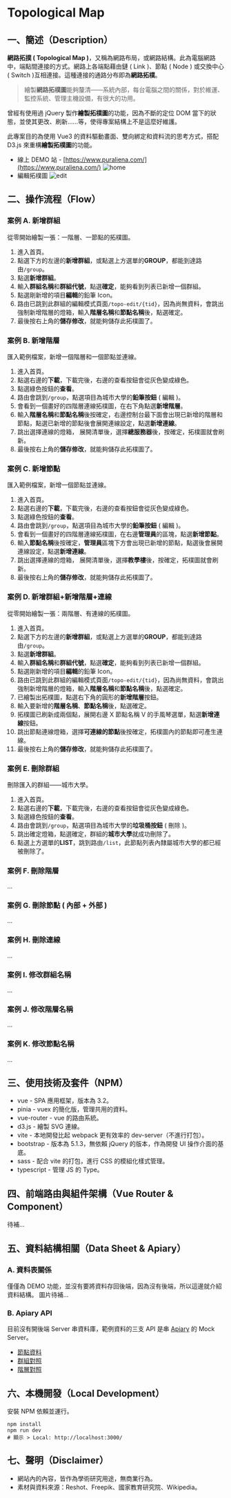 # Topological Map

## 一、簡述（Description）

**網路拓撲 ( Topological Map )**，又稱為網路布局，或網路結構。此為電腦網路中，端點間連接的方式。網路上各端點藉由鏈 ( Link )、節點 ( Node ) 或交換中心 ( Switch )互相連接。這種連接的通路分布即為**網路拓樸**。

> 繪製**網路拓樸圖**能夠釐清——系統內部，每台電腦之間的關係，對於維運、監控系統、管理主機設備，有很大的功用。

曾經有使用過 jQuery 製作**繪製拓樸圖**的功能，因為不斷的定位 DOM 當下的狀態，並使其更改、刷新......等，使得專案結構上不是這麼好維護。

此專案目的為使用 Vue3 的資料驅動畫面、雙向綁定和資料流的思考方式，搭配 D3.js 來重構**繪製拓樸圖**的功能。

- 線上 DEMO 站 - [https://www.puraliena.com/](https://www.puraliena.com/)
![home](https://i.imgur.com/k3DyDmR.png)
- 編輯拓樸圖
![edit](https://i.imgur.com/nZweJbk.png)


## 二、操作流程（Flow）

### 案例 A. 新增群組
從零開始繪製一張：一階層、一節點的拓樸圖。
1. 進入首頁。
2. 點選下方的左邊的**新增群組**，或點選上方選單的**GROUP**，都能到達路由`/group`。
3. 點選**新增群組**。
4. 輸入**群組名稱**和**群組代號**，點選**確定**，能夠看到列表已新增一個群組。
5. 點選剛新增的項目**編輯**的鉛筆 Icon。
6. 路由已跳到此群組的編輯模式頁面`/topo-edit/{tid}`，因為尚無資料，會跳出強制新增階層的燈箱，輸入**階層名稱**和**節點名稱**後，點選確定。
7. 最後按右上角的**儲存修改**，就能夠儲存此拓樸圖了。

### 案例 B. 新增階層
匯入範例檔案，新增一個階層和一個節點並連線。
1. 進入首頁。
2. 點選右邊的**下載**，下載完後，右邊的查看按鈕會從灰色變成綠色。
3. 點選綠色按鈕的**查看**。
4. 路由會跳到`/group`，點選項目為城市大學的**鉛筆按鈕** ( 編輯 )。
5. 會看到一個畫好的四階層連線拓樸圖，在右下角點選**新增階層**。
6. 輸入**階層名稱**和**節點名稱**後按確定，右邊控制台最下面會出現已新增的階層和節點，點選已新增的節點後會展開連線設定，點選**新增連線**。
7. 跳出選擇連線的燈箱， 展開清單後，選擇**總服務器**後，按確定，拓樸圖就會刷新。
8. 最後按右上角的**儲存修改**，就能夠儲存此拓樸圖了。

### 案例 C. 新增節點
匯入範例檔案，新增一個節點並連線。
1. 進入首頁。
2. 點選右邊的**下載**，下載完後，右邊的查看按鈕會從灰色變成綠色。
3. 點選綠色按鈕的**查看**。
4. 路由會跳到`/group`，點選項目為城市大學的**鉛筆按鈕** ( 編輯 )。
5. 會看到一個畫好的四階層連線拓樸圖，在右邊**管理員**的區塊，點選**新增節點**。
6. 輸入**節點名稱**後按確定，**管理員**區塊下方會出現已新增的節點，點選後會展開連線設定，點選**新增連線**。
7. 跳出選擇連線的燈箱， 展開清單後，選擇**教學樓**後，按確定，拓樸圖就會刷新。
8. 最後按右上角的**儲存修改**，就能夠儲存此拓樸圖了。

### 案例 D. 新增群組+新增階層+連線
從零開始繪製一張：兩階層、有連線的拓樸圖。
1. 進入首頁。
2. 點選下方的左邊的**新增群組**，或點選上方選單的**GROUP**，都能到達路由`/group`。
3. 點選**新增群組**。
4. 輸入**群組名稱**和**群組代號**，點選**確定**，能夠看到列表已新增一個群組。
5. 點選剛新增的項目**編輯**的鉛筆 Icon。
6. 路由已跳到此群組的編輯模式頁面`/topo-edit/{tid}`，因為尚無資料，會跳出強制新增階層的燈箱，輸入**階層名稱**和**節點名稱**後，點選確定。
7. 已繪製出拓樸圖，點選右下角的圓形的**新增階層**按鈕。
8. 輸入要新增的**階層名稱**、**節點名稱**後，點選確定。
9. 拓樸圖已刷新成兩個點，展開右邊 X 節點名稱 V 的手風琴選單，點選**新增連線**按鈕。
10. 跳出節點連線燈箱，選擇**可連線的節點**後按確定，拓樸圖內的節點即可產生連線。
11. 最後按右上角的**儲存修改**，就能夠儲存此拓樸圖了。

### 案例 E. 刪除群組
刪除匯入的群組——城市大學。
1. 進入首頁。
2. 點選右邊的**下載**，下載完後，右邊的查看按鈕會從灰色變成綠色。
3. 點選綠色按鈕的**查看**。
4. 路由會跳到`/group`，點選項目為城市大學的**垃圾桶按鈕** ( 刪除 )。
5. 跳出確定燈箱，點選確定，群組的**城市大學**就成功刪除了。
6. 點選上方選單的**LIST**，跳到路由`/list`，此節點列表內隸屬城市大學的都已經被刪除了。

### 案例 F. 刪除階層
...

### 案例 G. 刪除節點 ( 內部 + 外部 )
...

### 案例 H. 刪除連線
...

### 案例 I. 修改群組名稱
...

### 案例 J. 修改階層名稱
...

### 案例 K. 修改節點名稱
...


## 三、使用技術及套件（NPM）
- vue - SPA 應用框架，版本為 3.2。
- pinia - vuex 的簡化版，管理共用的資料。
- vue-router - vue 的路由系統。
- d3.js - 繪製 SVG 連線。
- vite - 本地開發比起 webpack 更有效率的 dev-server（不進行打包）。
- bootstrap - 版本為 5.1.3，無依賴 jQuery 的版本，作為開發 UI 操作介面的基底。
- sass - 配合 vite 的打包，進行 CSS 的模組化樣式管理。
- typescript - 管理 JS 的 Type。


## 四、前端路由與組件架構（Vue Router & Component）
待補...


## 五、資料結構相關（Data Sheet & Apiary）

### A. 資料表關係
僅僅為 DEMO 功能，並沒有要將資料存回後端，因為沒有後端，所以這邊就介紹資料結構。
圖片待補...

### B. Apiary API

目前沒有開後端 Server 串資料庫，範例資料的三支 API 是串 [Apiary](https://toponet.docs.apiary.io/) 的 Mock Server。
- [節點資料](https://toponet.docs.apiary.io/#/reference/0/all-node/data-in-total-topo-list-data/200?mc=reference%2F0%2Fall-node%2Fdata-in-total-topo-list-data%2F200)
- [群組對照](https://toponet.docs.apiary.io/#/reference/0/all-group/data-in-group-conversion/200?mc=reference%2F0%2Fall-group%2Fdata-in-group-conversion%2F200)
- [階層對照](https://toponet.docs.apiary.io/#/reference/0/all-floor/data-in-totalfloor-conversion/200?mc=reference%2F0%2Fall-floor%2Fdata-in-totalfloor-conversion%2F200)


## 六、本機開發（Local Development）
 安裝 NPM 依賴並運行。
```shell
npm install
npm run dev
# 顯示 > Local: http://localhost:3000/
```


## 七、聲明（Disclaimer）
- 網站內的內容，皆作為學術研究用途，無商業行為。
- 素材與資料來源：Reshot、Freepik、國家教育研究院、Wikipedia。